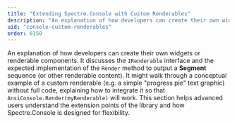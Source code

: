 ```yaml
---
title: "Extending Spectre.Console with Custom Renderables"
description: "An explanation of how developers can create their own widgets or renderable components"
uid: "console-custom-renderables"
order: 6150
---
```


An explanation of how developers can create their own widgets or renderable components. It discusses the `IRenderable` interface and the expected implementation of the `Render` method to output a **Segment** sequence (or other renderable content). It might walk through a conceptual example of a custom renderable (e.g. a simple "progress pie" text graphic) without full code, explaining how to integrate it so that `AnsiConsole.Render(myRenderable)` will work. This section helps advanced users understand the extension points of the library and how Spectre.Console is designed for flexibility.